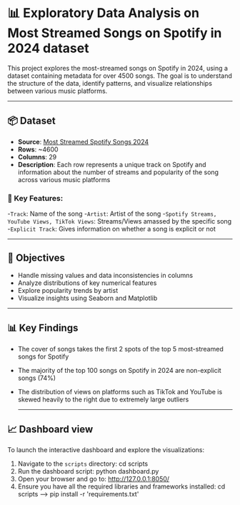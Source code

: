 # 📊 Exploratory Data Analysis on Most Streamed Songs on Spotify in 2024 dataset

This project explores the most-streamed songs on Spotify in 2024, using a dataset containing metadata for over 4500 songs. The goal is to understand the structure of the data, identify patterns, and visualize relationships between various music platforms.

---

## 📦 Dataset 

- **Source**: [Most Streamed Spotify Songs 2024](https://www.kaggle.com/datasets/nelgiriyewithana/most-streamed-spotify-songs-2024/data)
- **Rows**: ~4600
- **Columns**: 29
- **Description**: Each row represents a unique track on Spotify and information about the number of streams and popularity of the song across various music platforms

### 🔑 Key Features:

-`Track`: Name of the song
-`Artist`: Artist of the song
-`Spotify Streams, YouTube Views, TikTok Views`: Streams/Views amassed by the specific song
-`Explicit Track`: Gives information on whether a song is explicit or not

---

## 🎯 Objectives

- Handle missing values and data inconsistencies in columns 
- Analyze distributions of key numerical features
- Explore popularity trends by artist
- Visualize insights using Seaborn and Matplotlib

---

## 📊 Key Findings

- The cover of songs takes the first 2 spots of the top 5 most-streamed songs for Spotify 
- The majority of the top 100 songs on Spotify in 2024 are non-explicit songs (74%)
- The distribution of views on platforms such as TikTok and YouTube is skewed heavily to the right due to extremely large outliers

  ---

## 📈 Dashboard view

To launch the interactive dashboard and explore the visualizations:
  1. Navigate to the `scripts` directory:
      cd scripts
  2. Run the dashboard script:
      python dashboard.py
  3. Open your browser and go to:
      http://127.0.0.1:8050/
  4. Ensure you have all the required libraries and frameworks installed: cd scripts --> pip install -r 'requirements.txt'
